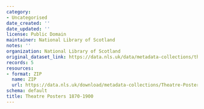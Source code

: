 ```yaml
---
category:
- Uncategorised
date_created: ''
date_updated: ''
license: Public Domain
maintainer: National Library of Scotland
notes: ''
organization: National Library of Scotland
original_dataset_link: https://data.nls.uk/data/metadata-collections/theatre-posters/
records: 5
resources:
- format: ZIP
  name: ZIP
  url: https://data.nls.uk/download/metadata-collections/Theatre-Posters-1870-1900.zip
schema: default
title: Theatre Posters 1870-1900
---
```

